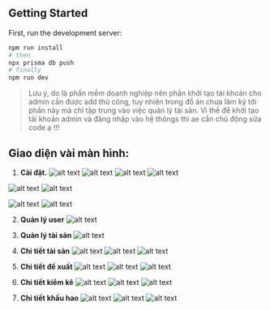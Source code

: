 ## Getting Started
First, run the development server:

```bash
npm run install
# then
npx prisma db push 
# finally 
npm run dev
```

> Lưu ý, do là phần mềm doanh nghiệp nên phần khởi tạo tài khoản cho admin cần được add thủ công, tuy nhiên trong đồ án chưa làm kỹ tới phần này mà chỉ tập trung vào việc quản lý tài sản. Vì thế để khởi tạo tài khoản admin và đăng nhập vào hệ thôngs thì ae cần chủ động sửa code ạ !!!


## Giao diện vài màn hình:
1. **Cài đặt.**
![alt text](image/location.list.png)
![alt text](image/vendor.list.png)
![alt text](image/tag.list.png)
![alt text](image/status.list.png)

![alt text](image/type.list.png)
![alt text](image/type.cf.png)

![alt text](image/request.form.png)
![alt text](image/action.form.png)

2. **Quản lý user**
![alt text](image/users.png)

3. **Quản lý tài sản**
![alt text](image/action.png)

4. **Chi tiết tài sản**
![alt text](image/assets.png)
![alt text](image/asset.png)
![alt text](image/logs.png)

5. **Chi tiết đề xuất**
![alt text](image/requests.png)
![alt text](image/request.png)
![alt text](image/logs.request.png)

6. **Chi tiết kiểm kê**
![alt text](image/audit.list.png)
![alt text](image/audit.form.png)
![alt text](image/audit.png)

7. **Chi tiết khấu hao**
![alt text](image/depreciation.list.png)
![alt text](image/depreciation.form.png)
![alt text](image/depreciation.png)